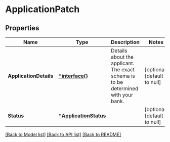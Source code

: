 # ApplicationPatch

## Properties
Name | Type | Description | Notes
------------ | ------------- | ------------- | -------------
**ApplicationDetails** | [***interface{}**](interface{}.md) | Details about the applicant. The exact schema is to be determined with your bank. | [optional] [default to null]
**Status** | [***ApplicationStatus**](application_status.md) |  | [optional] [default to null]

[[Back to Model list]](../README.md#documentation-for-models) [[Back to API list]](../README.md#documentation-for-api-endpoints) [[Back to README]](../README.md)

